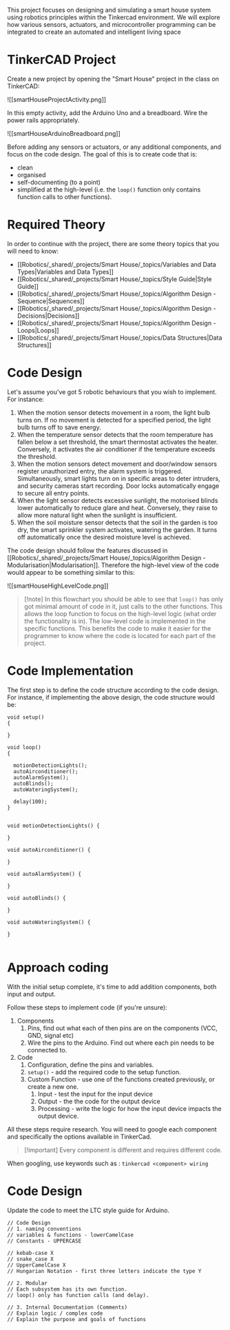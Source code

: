 
This project focuses on designing and simulating a smart house system using robotics principles within the Tinkercad environment. We will explore how various sensors, actuators, and microcontroller programming can be integrated to create an automated and intelligent living space


# TinkerCAD Project

Create a new project by opening the "Smart House" project in the class on TinkerCAD:

![[smartHouseProjectActivity.png]]

In this empty activity, add the Arduino Uno and a breadboard. Wire the power rails appropriately.

![[smartHouseArduinoBreadboard.png]]


Before adding any sensors or actuators, or any additional components, and focus on the code design. The goal of this is to create code that is:
- clean
- organised
- self-documenting (to a point)
- simplified at the high-level (i.e. the `loop()` function only contains function calls to other functions).

# Required Theory

In order to continue with the project, there are some theory topics that you will need to know:

- [[Robotics/_shared/_projects/Smart House/_topics/Variables and Data Types|Variables and Data Types]]
- [[Robotics/_shared/_projects/Smart House/_topics/Style Guide|Style Guide]]
- [[Robotics/_shared/_projects/Smart House/_topics/Algorithm Design - Sequence|Sequences]]
- [[Robotics/_shared/_projects/Smart House/_topics/Algorithm Design - Decisions|Decisions]]
- [[Robotics/_shared/_projects/Smart House/_topics/Algorithm Design - Loops|Loops]]
- [[Robotics/_shared/_projects/Smart House/_topics/Data Structures|Data Structures]]

# Code Design

Let's assume you've got 5 robotic behaviours that you wish to implement. For instance:
1) When the motion sensor detects movement in a room, the light bulb turns on. If no movement is detected for a specified period, the light bulb turns off to save energy.
2) When the temperature sensor detects that the room temperature has fallen below a set threshold, the smart thermostat activates the heater. Conversely, it activates the air conditioner if the temperature exceeds the threshold.
3) When the motion sensors detect movement and door/window sensors register unauthorized entry, the alarm system is triggered. Simultaneously, smart lights turn on in specific areas to deter intruders, and security cameras start recording. Door locks automatically engage to secure all entry points.
4) When the light sensor detects excessive sunlight, the motorised blinds lower automatically to reduce glare and heat. Conversely, they raise to allow more natural light when the sunlight is insufficient.
5) When the soil moisture sensor detects that the soil in the garden is too dry, the smart sprinkler system activates, watering the garden. It turns off automatically once the desired moisture level is achieved.

The code design should follow the features discussed in [[Robotics/_shared/_projects/Smart House/_topics/Algorithm Design - Modularisation|Modularisation]]. Therefore the high-level view of the code would appear to be something similar to this:

![[smartHouseHighLevelCode.png]]

> [!note] In this flowchart you should be able to see that `loop()` has only got minimal amount of code in it, just calls to the other functions. 
> This allows the loop function to focus on the high-level logic (what order the functionality is in). 
> The low-level code is implemented in the specific functions. 
> This benefits the code to make it easier for the programmer to know where the code is located for each part of the project.



# Code Implementation

The first step is to define the code structure according to the code design. For instance, if implementing the above design, the code structure would be:

```arduino
void setup()
{
 
}

void loop()
{
  
  motionDetectionLights();
  autoAirconditioner();
  autoAlarmSystem();
  autoBlinds();
  autoWateringSystem();
  
  delay(100);
}


void motionDetectionLights() {
  
}

void autoAirconditioner() {
  
}

void autoAlarmSystem() {
  
}

void autoBlinds() {
  
}

void autoWateringSystem() {
  
}


```


# Approach coding

With the initial setup complete, it's time to add addition components, both input and output.

Follow these steps to implement code (if you're unsure):

1. Components
	1. Pins, find out what each of then pins are on the components (VCC, GND, signal etc)
	2. Wire the pins to the Arduino. Find out where each pin needs to be connected to.
2. Code
	1. Configuration, define the pins and variables.
	2. `setup()` - add the required code to the setup function.
	3. Custom Function - use one of the functions created previously, or create a new one.
		1. Input - test the input for the input device
		2. Output - the the code for the output device
		3. Processing - write the logic for how the input device impacts the output device.

All these steps require research. You will need to google each component and specifically the options available in TinkerCad. 

> [!important] Every component is different and requires different code.

When googling, use keywords such as : `tinkercad <component> wiring`



# Code Design

Update the code to meet the LTC style guide for Arduino.

```
// Code Design
// 1. naming conventions
// variables & functions - lowerCamelCase
// Constants - UPPERCASE

// kebab-case X
// snake_case X
// UpperCamelCase X
// Hungarian Notation - first three letters indicate the type Y
 
// 2. Modular
// Each subsystem has its own function.
// loop() only has function calls (and delay).

// 3. Internal Documentation (Comments)
// Explain logic / complex code
// Explain the purpose and goals of functions
```